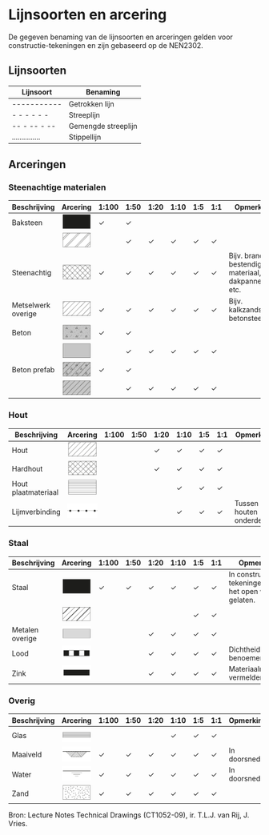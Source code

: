 # Lijnsoorten en arcering

De gegeven benaming van de lijnsoorten en arceringen gelden voor constructie-tekeningen en zijn gebaseerd op de NEN2302.

## Lijnsoorten


| Lijnsoort | Benaming |
|-----------|----------|
| ----------- | Getrokken lijn |
| - - - - - - | Streeplijn |
| -- - -- - -- | Gemengde streeplijn |
| ............... | Stippellijn |

## Arceringen

### Steenachtige materialen

| Beschrijving       | Arcering                                           | 1:100 | 1:50 | 1:20 | 1:10 | 1:5 | 1:1 | Opmerking                                        |
|-------------------|----------------------------------------------------|-------|------|------|------|-----|-----|--------------------------------------------------|
| Baksteen           | ![Baksteen 1](Images/1_Baksteen_1.jpg) | ✓     | ✓    |      |      |     |     |                                                  |
|                   | ![Baksteen 2](Images/1_Baksteen_2.jpg) |       | ✓    | ✓    | ✓    | ✓   | ✓   |                                                  |
| Steenachtig        | ![Steenachtig](Images/02_steenachtig.jpg) | ✓     | ✓    | ✓    | ✓    | ✓   | ✓   | Bijv. brand bestendig materiaal, dakpannen, etc. |
| Metselwerk overige  | ![Metselwerk overige](Images/03_metselwerk_overige.jpg) | ✓     | ✓    | ✓    | ✓    | ✓   | ✓   | Bijv. kalkzandsteen, betonsteen.                  |
| Beton             | ![Beton 1](Images/04_beton_1.jpg) | ✓     | ✓    |      |      |     |     |                                                  |
|                   | ![Beton 2](Images/04_beton_2.jpg) |       | ✓    | ✓    | ✓    | ✓   | ✓   |                                                  |
| Beton prefab      | ![Beton prefab 1](Images/05_beton_prefab_1.jpg) | ✓     | ✓    |      |      |     |     |                                                  |
|                   | ![Beton prefab 2](Images/05_beton_prefab_2.jpg) |       | ✓    | ✓    | ✓    | ✓   | ✓   |                                                  |

### Hout

| Beschrijving           | Arcering                                           | 1:100 | 1:50 | 1:20 | 1:10 | 1:5 | 1:1 | Opmerking                               |
|-----------------------|----------------------------------------------------|-------|------|------|------|-----|-----|-----------------------------------------|
| Hout                  | ![Hout](Images/06_hout.jpg)     |       |      | ✓    | ✓    | ✓   | ✓   |                                         |
| Hardhout              | ![Hardhout](Images/07_hardhout.jpg) |       |      | ✓    | ✓    | ✓   | ✓   |                                         |
| Hout plaatmateriaal    | ![Hout plaatmateriaal](Images/08_Hout_plaatmateriaal.jpg) |       |      |      | ✓    | ✓   | ✓   |                                         |
| Lijmverbinding        | ![Lijmverbinding](Images/09_lijmverbinding.jpg) |       |      |      | ✓    | ✓   | ✓   | Tussen houten onderdelen.               |

### Staal

| Beschrijving           | Arcering                                           | 1:100 | 1:50 | 1:20 | 1:10 | 1:5 | 1:1 | Opmerking                               |
|-----------------------|----------------------------------------------------|-------|------|------|------|-----|-----|-----------------------------------------|
| Staal                 | ![Staal 1](Images/10_staal_1.jpg) | ✓     | ✓    | ✓    | ✓    | ✓   | ✓   | In constructie tekeningen mag het open worden gelaten. |
|                       | ![Staal 2](Images/10_staal_2.jpg) |       |      |      |      | ✓   | ✓   |                                         |
| Metalen overige        | ![Metalen overige](Images/11_metalen_overige.jpg) |       |      | ✓    | ✓    | ✓   | ✓   |                                         |
| Lood                  | ![Lood](Images/12_lood.jpg)     |       |      | ✓    | ✓    | ✓   | ✓   | Dichtheid benoemen.                    |
| Zink                  | ![Zink](Images/13_zink.jpg)     |       |      | ✓    | ✓    | ✓   | ✓   | Materiaalnummer vermelden.             |

### Overig

| Beschrijving           | Arcering                                           | 1:100 | 1:50 | 1:20 | 1:10 | 1:5 | 1:1 | Opmerking                               |
|-----------------------|----------------------------------------------------|-------|------|------|------|-----|-----|-----------------------------------------|
| Glas                  | ![Glas](Images/15_Glas.jpg)     |       |      |      | ✓    | ✓   | ✓   |                                         |
| Maaiveld              | ![Maaiveld](Images/14_maaiveld.jpg) | ✓     | ✓    | ✓    | ✓    | ✓   | ✓   | In doorsnede.                          |
| Water                 | ![Water](Images/16_Water.jpg)   | ✓     | ✓    | ✓    | ✓    | ✓   | ✓   | In doorsnede.                          |
| Zand                  | ![Zand](Images/17_Zand.jpg)     | ✓     | ✓    | ✓    | ✓    | ✓   | ✓   |                                         |

Bron: Lecture Notes Technical Drawings (CT1052-09), ir. T.L.J. van Rij, J. Vries.

